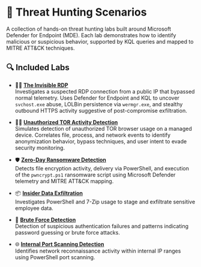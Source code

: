 # 🧠 Threat Hunting Scenarios

A collection of hands-on threat hunting labs built around Microsoft Defender for Endpoint (MDE). Each lab demonstrates how to identify malicious or suspicious behavior, supported by KQL queries and mapped to MITRE ATT&CK techniques.

## 🔍 Included Labs

- 🕵️‍♂️ **[The Invisible RDP](./the-invisible-rdp)**  
  Investigates a suspected RDP connection from a public IP that bypassed normal telemetry. Uses Defender for Endpoint and KQL to uncover `svchost.exe` abuse, LOLBin persistence via `wermgr.exe`, and stealthy outbound HTTPS activity suggestive of post-compromise exfiltration.

- 🕵️‍♂️ **[Unauthorized TOR Activity Detection](./unauthorized-tor-activity)**  
  Simulates detection of unauthorized TOR browser usage on a managed device. Correlates file, process, and network events to identify anonymization behavior, bypass techniques, and user intent to evade security monitoring.

- 🛡️ **[Zero-Day Ransomware Detection](./pwncrypt-ransomware-detection/README.md)**  
  Detects file encryption activity, delivery via PowerShell, and execution of the `pwncrypt.ps1` ransomware script using Microsoft Defender telemetry and MITRE ATT&CK mapping.

- 📦 **[Insider Data Exfiltration](./insider-data-exfil/README.md)**  
  Investigates PowerShell and 7-Zip usage to stage and exfiltrate sensitive employee data.

- 🔐 **[Brute Force Detection](./brute-force-detection/README.md)**  
  Detection of suspicious authentication failures and patterns indicating password guessing or brute force attacks.

- 🌐 **[Internal Port Scanning Detection](./port-scanning-detection/README.md)**  
  Identifies network reconnaissance activity within internal IP ranges using PowerShell port scanning.
